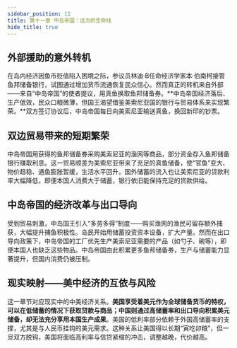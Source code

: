 ```yaml
---
sidebar_position: 11
title: 第十一章 中岛帝国：远方的生命线
hide_title: true
---
```


## 外部援助的意外转机
在岛内经济因鱼币贬值陷入困境之际，参议员林迪·B任命经济学家本·伯南柯接管鱼邦储备银行，试图通过增加货币流通恢复民众信心。然而真正的转机来自外部——来自“中岛帝国”的使者提议，用真鱼换取鱼邦储备券。**中岛帝国经济落后、生产低效，民众口粮微薄，但国王渴望借鉴美索尼亚国的银行与贸易体系来实现繁荣。**双方签订协议后，中岛帝国每日向美索尼亚输送真鱼，换回新印的钞票。

## 双边贸易带来的短期繁荣
中岛帝国用获得的鱼邦储备券采购美索尼亚的渔网等商品，部分资金存入鱼邦储备银行赚取利息。这一贸易顺差为美索尼亚带来了充足的真鱼储备，使“官鱼”变大、物价趋稳、通鱼膨胀暂缓，生活水平回升。国外储蓄的流入也让美索尼亚的贷款利率大幅降低，即便本国人消费大于储蓄，银行依旧能保持充足的贷款供给。

## 中岛帝国的经济改革与出口导向
受到贸易刺激，中岛国王引入“多劳多得”制度——购买渔网的渔民可留存额外捕获，大幅提升捕鱼积极性。岛民开始用储蓄投资资本设备，扩大产量。然而在出口导向政策下，中岛帝国的工厂优先生产美索尼亚需要的产品（如勺子、碗等），即便本国人也缺乏这些物品。中岛帝国由此积累更多鱼邦储备券，生产与储蓄能力显著提升，但国内消费仍被压制。

## 现实映射——美中经济的互依与风险
这一章节对应现实中的中美经济关系。**美国享受着美元作为全球储备货币的特权，可以在低储蓄的情况下获取贷款与商品；中国则通过高储蓄率和出口导向积累美元储备，却无法充分享用本国生产成果**。美国的低利率部分依赖于外国高储蓄率的支撑，尤其是与人民币挂钩的美元需求。这种关系让美国得以长期“寅吃卯粮”，但一旦双方脱钩，美国将面临高利率与信贷紧缩的冲击，调整越晚，代价越高。